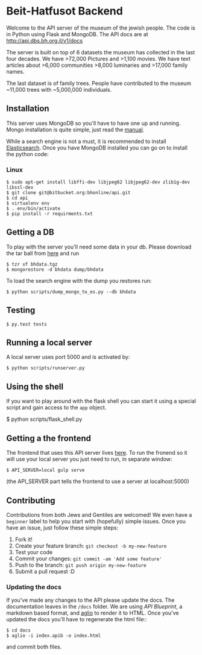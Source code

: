 # Beit-Hatfusot Backend

Welcome to the API server of the museum of the jewish people.  The code is in
Python using Flask and MongoDB.  The API docs are at
http://api.dbs.bh.org.il/v1/docs

The server is built on top of 6 datasets the museum has collected in the last four
decades.  We have >72,000 Pictures and >1,100 movies. We have text articles
about >6,000 communities >8,000 luminaries and >17,000 family names.

The last dataset is of family trees.
People have contributed to the museum ~11,000 trees with ~5,000,000 individuals.

## Installation

This server uses MongoDB so you'll have to have one up and running.
Mongo installation is quite simple, just read the
[manual](https://docs.mongodb.com/manual/installation/).

While a search engine is not a must, it is recommended to install
[Elasticsearch](https://www.elastic.co/downloads/elasticsearch).
Once you have MongoDB installed you can go on to install the python code:

### Linux

	$ sudo apt-get install libffi-dev libjpeg62 libjpeg62-dev zlib1g-dev libssl-dev
    $ git clone git@bitbucket.org:bhonline/api.git
    $ cd api
    $ virtualenv env
    $ . env/bin/activate
    $ pip install -r requirments.txt

## Getting a DB

To play with the server you'll need some data in your db. Please download the
tar ball from [here](https://storage.googleapis.com/bhs-resources/bhdata.tgz) and run

    $ tzr xf bhdata.tgz
    $ mongorestore -d bhdata dump/bhdata

To load the search engine with the dump you restores run:

    $ python scripts/dump_mongo_to_es.py --db bhdata

## Testing

    $ py.test tests

## Running a local server

A local server uses port 5000 and is activated by:

    $ python scripts/runserver.py

## Using the shell

If you want to play around with the flask shell you can start it using a special
script and gain access to the `app` object.

 $ python scripts/flask_shell.py

## Getting a the frontend

The frontend that uses this API server lives
[here](https://github.com/Beit-Hatfutsot/dbs-front). To run the fronend so it
will use your local server you just need to run, in separate window:

    $ API_SERVER=local gulp serve

(the API_SERVER part tells the frontend to use a server at localhost:5000)

## Contributing

Contributions from both Jews and Gentiles are welcomed! We even have a
`beginner` label to help you start with (hopefully) simple issues.
Once you have an issue, just follow these simple steps:

1. Fork it!
2. Create your feature branch: `git checkout -b my-new-feature`
3. Test your code
4. Commit your changes: `git commit -am 'Add some feature'`
5. Push to the branch: `git push origin my-new-feature`
6. Submit a pull request :D

### Updating the docs

If you've made any changes to the API please update the docs.
The documentation leaves in the `/docs` folder. We are using *API Blueprint*,
a markdown based format,  and [aglio](https://github.com/danielgtaylor/aglio)
to render it to HTML. Once you've updated the docs you'll have to regenerate
the html file::

    $ cd docs
    $ aglio -i index.apib -o index.html

and commit both files.
